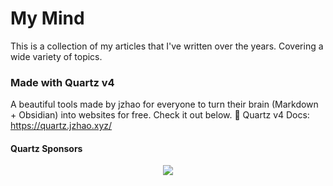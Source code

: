 # My Mind
This is a collection of my articles that I've written over the years. Covering a wide variety of topics. 

### Made with Quartz v4

A beautiful tools made by jzhao for everyone to turn their brain (Markdown + Obsidian) into websites for free. Check it out below.
🔗 Quartz v4 Docs: https://quartz.jzhao.xyz/

#### Quartz Sponsors

<p align="center">
  <a href="https://github.com/sponsors/jackyzha0">
    <img src="https://cdn.jsdelivr.net/gh/jackyzha0/jackyzha0/sponsorkit/sponsors.svg" />
  </a>
</p>

